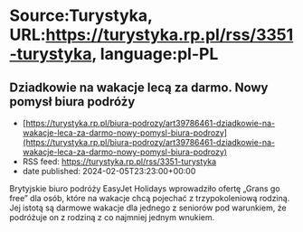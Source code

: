 # Source:Turystyka, URL:https://turystyka.rp.pl/rss/3351-turystyka, language:pl-PL

## Dziadkowie na wakacje lecą za darmo. Nowy pomysł biura podróży
 - [https://turystyka.rp.pl/biura-podrozy/art39786461-dziadkowie-na-wakacje-leca-za-darmo-nowy-pomysl-biura-podrozy](https://turystyka.rp.pl/biura-podrozy/art39786461-dziadkowie-na-wakacje-leca-za-darmo-nowy-pomysl-biura-podrozy)
 - RSS feed: https://turystyka.rp.pl/rss/3351-turystyka
 - date published: 2024-02-05T23:23:00+00:00

Brytyjskie biuro podróży EasyJet Holidays wprowadziło ofertę „Grans go free” dla osób, które na wakacje chcą pojechać z trzypokoleniową rodziną. Jej istotą są darmowe wakacje dla jednego z seniorów pod warunkiem, że podróżuje on z rodziną z co najmniej jednym wnukiem.

